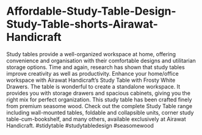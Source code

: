 # Affordable-Study-Table-Design-Study-Table-shorts-Airawat-Handicraft
Study tables provide a well-organized workspace at home, offering convenience and organisation with their comfortable designs and utilitarian storage options. Time and again, research has shown that study tables improve creativity as well as productivity.    Enhance your home/office workspace with Airawat Handicraft’s Study Table with Frosty White Drawers. The table is wonderful to create a standalone workspace. It provides you with storage drawers and spacious cabinets, giving you the right mix for perfect organization.    This study table has been crafted finely from premium seasome wood.   Check out the complete Study Table range including wall-mounted tables, foldable and collapsible units, corner study table-cum-bookshelf, and many others, available exclusively at Airawat Handicraft.  #stidytable #studytabledesign #seasomewood
